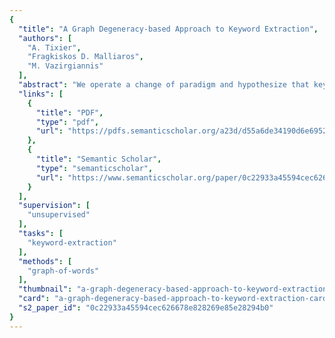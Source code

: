 ```yaml
---
{
  "title": "A Graph Degeneracy-based Approach to Keyword Extraction",
  "authors": [
    "A. Tixier",
    "Fragkiskos D. Malliaros",
    "M. Vazirgiannis"
  ],
  "abstract": "We operate a change of paradigm and hypothesize that keywords are more likely to be found among influential nodes of a graph-ofwords rather than among its nodes high on eigenvector-related centrality measures. To test this hypothesis, we introduce unsupervised techniques that capitalize on graph degeneracy. Our methods strongly and significantly outperform all baselines on two datasets (short and medium size documents), and reach best performance on the third one (long documents).",
  "links": [
    {
      "title": "PDF",
      "type": "pdf",
      "url": "https://pdfs.semanticscholar.org/a23d/d55a6de34190d6e69523b19863fa7a04d058.pdf"
    },
    {
      "title": "Semantic Scholar",
      "type": "semanticscholar",
      "url": "https://www.semanticscholar.org/paper/0c22933a45594cec626678e828269e85e28294b0"
    }
  ],
  "supervision": [
    "unsupervised"
  ],
  "tasks": [
    "keyword-extraction"
  ],
  "methods": [
    "graph-of-words"
  ],
  "thumbnail": "a-graph-degeneracy-based-approach-to-keyword-extraction-thumb.jpg",
  "card": "a-graph-degeneracy-based-approach-to-keyword-extraction-card.jpg",
  "s2_paper_id": "0c22933a45594cec626678e828269e85e28294b0"
}
---
```


